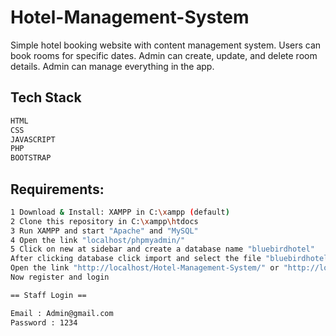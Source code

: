 # Hotel-Management-System

Simple hotel booking website with content management system. Users can book rooms for specific dates. Admin can create, update, and delete room details. Admin can manage everything in the app.
## Tech Stack 

```sh
HTML
CSS
JAVASCRIPT
PHP
BOOTSTRAP 
```
## Requirements:

```sh
1 Download & Install: XAMPP in C:\xampp (default)
2 Clone this repository in C:\xampp\htdocs
3 Run XAMPP and start "Apache" and "MySQL"
4 Open the link "localhost/phpmyadmin/"
5 Click on new at sidebar and create a database name "bluebirdhotel"
After clicking database click import and select the file "bluebirdhotel.sql"
Open the link "http://localhost/Hotel-Management-System/" or "http://localhost/Hotel-Management-System-main/"
Now register and login

== Staff Login ==

Email : Admin@gmail.com
Password : 1234

